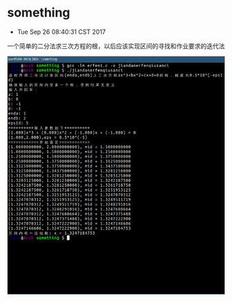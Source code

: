 # something


* Tue Sep 26 08:40:31 CST 2017

一个简单的二分法求三次方程的根，以后应该实现区间的寻找和作业要求的迭代法

![jiandanerfenqiusanci运行结果](https://github.com/ZhuBrocadeSoar/something/blob/master/pics/jiandanerfenqiusanci.png)
